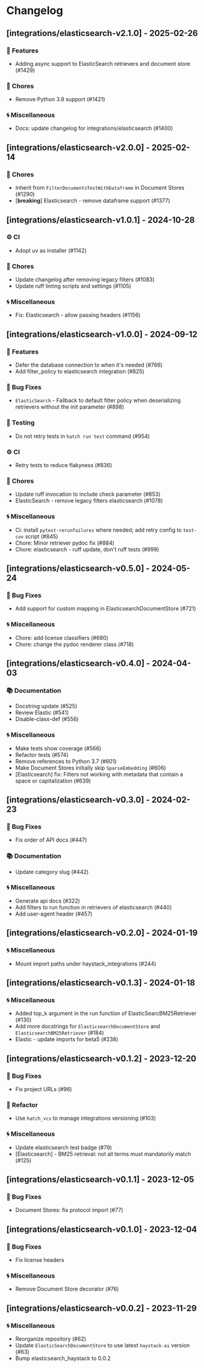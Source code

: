# Changelog

## [integrations/elasticsearch-v2.1.0] - 2025-02-26

### 🚀 Features

- Adding async support to ElasticSearch retrievers and document store (#1429)

### 🧹 Chores

- Remove Python 3.8 support (#1421)

### 🌀 Miscellaneous

- Docs: update changelog for integrations/elasticsearch (#1400)

## [integrations/elasticsearch-v2.0.0] - 2025-02-14

### 🧹 Chores

- Inherit from `FilterDocumentsTestWithDataframe` in Document Stores (#1290)
- [**breaking**] Elasticsearch - remove dataframe support (#1377)


## [integrations/elasticsearch-v1.0.1] - 2024-10-28

### ⚙️ CI

- Adopt uv as installer (#1142)

### 🧹 Chores

- Update changelog after removing legacy filters (#1083)
- Update ruff linting scripts and settings (#1105)

### 🌀 Miscellaneous

- Fix: Elasticsearch - allow passing headers (#1156)

## [integrations/elasticsearch-v1.0.0] - 2024-09-12

### 🚀 Features

- Defer the database connection to when it's needed (#766)
- Add filter_policy to elasticsearch integration (#825)

### 🐛 Bug Fixes

- `ElasticSearch` - Fallback to default filter policy when deserializing retrievers without the init parameter (#898)

### 🧪 Testing

- Do not retry tests in `hatch run test` command (#954)

### ⚙️ CI

- Retry tests to reduce flakyness (#836)

### 🧹 Chores

- Update ruff invocation to include check parameter (#853)
- ElasticSearch - remove legacy filters elasticsearch (#1078)

### 🌀 Miscellaneous

- Ci: install `pytest-rerunfailures` where needed; add retry config to `test-cov` script (#845)
- Chore: Minor retriever pydoc fix (#884)
- Chore: elasticsearch - ruff update, don't ruff tests (#999)

## [integrations/elasticsearch-v0.5.0] - 2024-05-24

### 🐛 Bug Fixes

- Add support for custom mapping in ElasticsearchDocumentStore (#721)

### 🌀 Miscellaneous

- Chore: add license classifiers (#680)
- Chore: change the pydoc renderer class (#718)

## [integrations/elasticsearch-v0.4.0] - 2024-04-03

### 📚 Documentation

- Docstring update  (#525)
- Review Elastic (#541)
- Disable-class-def (#556)

### 🌀 Miscellaneous

- Make tests show coverage (#566)
- Refactor tests (#574)
- Remove references to Python 3.7 (#601)
- Make Document Stores initially skip `SparseEmbedding` (#606)
- [Elasticsearch] fix: Filters not working with metadata that contain a space or capitalization (#639)

## [integrations/elasticsearch-v0.3.0] - 2024-02-23

### 🐛 Bug Fixes

- Fix order of API docs (#447)

### 📚 Documentation

- Update category slug (#442)

### 🌀 Miscellaneous

- Generate api docs (#322)
- Add filters to run function in retrievers of elasticsearch (#440)
- Add user-agent header (#457)

## [integrations/elasticsearch-v0.2.0] - 2024-01-19

### 🌀 Miscellaneous

- Mount import paths under haystack_integrations (#244)

## [integrations/elasticsearch-v0.1.3] - 2024-01-18

### 🌀 Miscellaneous

- Added top_k argument in the run function of ElasticSearcBM25Retriever (#130)
- Add more docstrings for `ElasticsearchDocumentStore` and `ElasticsearchBM25Retriever` (#184)
- Elastic - update imports for beta5 (#238)

## [integrations/elasticsearch-v0.1.2] - 2023-12-20

### 🐛 Bug Fixes

- Fix project URLs (#96)

### 🚜 Refactor

- Use `hatch_vcs` to manage integrations versioning (#103)

### 🌀 Miscellaneous

- Update elasticsearch test badge (#79)
- [Elasticsearch] - BM25 retrieval: not all terms must mandatorily match (#125)

## [integrations/elasticsearch-v0.1.1] - 2023-12-05

### 🐛 Bug Fixes

- Document Stores: fix protocol import (#77)

## [integrations/elasticsearch-v0.1.0] - 2023-12-04

### 🐛 Bug Fixes

- Fix license headers

### 🌀 Miscellaneous

- Remove Document Store decorator (#76)

## [integrations/elasticsearch-v0.0.2] - 2023-11-29

### 🌀 Miscellaneous

- Reorganize repository (#62)
- Update `ElasticSearchDocumentStore` to use latest `haystack-ai` version (#63)
- Bump elasticsearch_haystack to 0.0.2

<!-- generated by git-cliff -->
